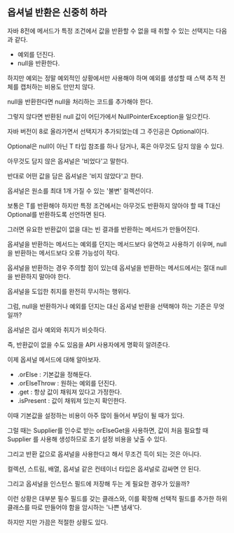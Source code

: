 ## 옵셔널 반환은 신중히 하라



자바 8전에 메서드가 특정 조건에서 값을 반환할 수 없을 때 취할 수 있는 선택지는 다음과 같다.

+ 예외를 던진다.
+ null을 반환한다.



하지만 예외는 정말 예외적인 상황에서만 사용해야 하며 예외를 생성할 때 스택 추적 전체를 캡처하는 비용도 만만치 않다.

null을 반환한다면 null을 처리하는 코드를 추가해야 한다.

그렇지 않다면 반환된 null 값이 어딘가에서 NullPointerException을 일으킨다.



자바 버전이 8로 올라가면서 선택지가 추가되었는데 그 주인공은 Optional이다.

Optional은 null이 아닌 T 타입 참조를 하나 담거나, 혹은 아무것도 담지 않을 수 있다.

아무것도 담지 않은 옵셔널은 '비었다'고 말한다.

반대로 어떤 값을 담은 옵셔널은 '비지 않았다'고 한다.

옵셔널은 원소를 최대 1개 가질 수 있는 '불변' 컬렉션이다.

 

보통은 T를 반환해야 하지만 특정 조건에서는 아무것도 반환하지 않아야 할 때 T대신 Optional<T>를 반환하도록 선언하면 된다.

그러면 유요한 반환값이 없을 대는 빈 결과를 반환하는 메서드가 만들어진다.

옵셔널을 반환하는 메서드는 예외를 던지는 메서드보다 유연하고 사용하기 쉬우며, null을 반환하는 메서드보다 오류 가능성이 작다.



옵셔널을 반환하는 경우 주의할 점이 있는데 옵셔널을 반환하는 메서드에서는 절대 null을 반환하지 말아야 한다.

옵셔널을 도입한 취지를 완전히 무시하는 행위다.



그럼, null을 반환하거나 예외를 던지는 대신 옵셔널 반환을 선택해야 하는 기준은 무엇일까?

옵셔널은 검사 예외와 취지가 비슷하다.

즉, 반환값이 없을 수도 있음을 API 사용자에게 명확히 알려준다.



이제 옵셔널 메서드에 대해 알아보자.

+ .orElse :  기본값을 정해둔다.
+ .orElseThrow : 원하는 예외를 던진다.
+ .get : 항상 값이 채워져 있다고 가정한다.
+ .isPresent : 값이 채워져 있는지 확인한다.



이때 기본값을 설정하는 비용이 아주 많이 들어서 부담이 될 때가 있다.

그럴 때는 Supplier를 인수로 받는 orElseGet을 사용하면, 값이 처음 필요할 때 Supplier 를 사용해 생성하므로 초기 설정 비용을 낮출 수 있다.



그리고 반환 값으로 옵셔널을 사용한다고 해서 무조건 득이 되는 것은 아니다.

컬렉션, 스트림, 배열, 옵셔널 같은 컨테이너 타입은 옵셔널로 감싸면 안 된다.



그리고 옵셔널을 인스턴스 필드에 저장해 두는 게 필요한 경우가 있을까?

이런 상황은 대부분 필수 필드를 갖는 클래스와, 이를 확장해 선택적 필드를 추가한 하위 클래스를 따로 만들어야 함을 암시하는 '나쁜 냄새'다.

하지만 지만 가끔은 적절한 상황도 있다.